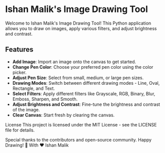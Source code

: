 # Ishan Malik's Image Drawing Tool

Welcome to Ishan Malik's Image Drawing Tool! This Python application allows you to draw on images, apply various filters, and adjust brightness and contrast.

## Features

- **Add Image**: Import an image onto the canvas to get started.
- **Change Pen Color**: Choose your preferred pen color using the color picker.
- **Adjust Pen Size**: Select from small, medium, or large pen sizes.
- **Drawing Modes**: Switch between different drawing modes - Line, Oval, Rectangle, and Text.
- **Select Filters**: Apply different filters like Grayscale, RGB, Binary, Blur, Emboss, Sharpen, and Smooth.
- **Adjust Brightness and Contrast**: Fine-tune the brightness and contrast of the image.
- **Clear Canvas**: Start fresh by clearing the canvas.


License
This project is licensed under the MIT License - see the LICENSE file for details.


Special thanks to the contributors and open-source community.
Happy Drawing! 🎨
With ❤️
Ishan Malik

